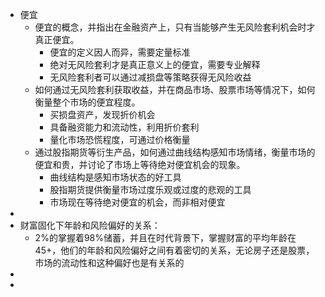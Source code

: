 - 便宜
	- 便宜的概念，并指出在金融资产上，只有当能够产生无风险套利机会时才真正便宜。
		- 便宜的定义因人而异，需要定量标准
		- 绝对无风险套利才是真正意义上的便宜，需要专业解释
		- 无风险套利者可以通过减损盘等策略获得无风险收益
	- 如何通过无风险套利获取收益，并在商品市场、股票市场等情况下，如何衡量整个市场的便宜程度。
		- 买损盘资产，发现折价机会
		- 具备融资能力和流动性，利用折价套利
		- 量化市场恐慌程度，可通过价格衡量
	- 通过股指期货等衍生产品，如何通过曲线结构感知市场情绪，衡量市场的便宜和贵，并讨论了市场上等待绝对便宜机会的现象。
		- 曲线结构是感知市场状态的好工具
		- 股指期货提供衡量市场过度乐观或过度的悲观的工具
		- 市场现在等待绝对便宜的机会，而非相对便宜
-
- 财富固化下年龄和风险偏好的关系：
	- 2%的掌握着98%储蓄，并且在时代背景下，掌握财富的平均年龄在45+，他们的年龄和风险偏好之间有着密切的关系，无论房子还是股票，市场的流动性和这种偏好也是有关系的
-
-